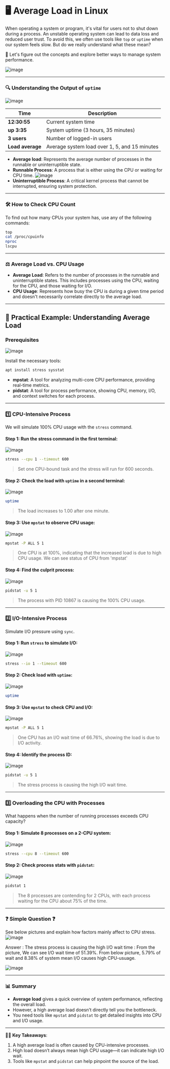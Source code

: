 
# 🖥️ Average Load in Linux

When operating a system or program, it's vital for users not to shut down during a process. An unstable operating system can lead to data loss and reduced user trust. To avoid this, we often use tools like `top` or `uptime` when our system feels slow. But do we really understand what these mean? 

🤔 Let's figure out the concepts and explore better ways to manage system performance.

![image](https://github.com/user-attachments/assets/5c0d9004-c772-4ec5-b3c7-65fcdcdfcb4b)

---

### 🔍 Understanding the Output of `uptime`
![image](https://github.com/user-attachments/assets/5ac58a56-6b14-43fd-a950-c72ae227759e)

| Time            | Description                          |
|-----------------|--------------------------------------|
| **12:30:55**    | Current system time                  |
| **up 3:35**     | System uptime (3 hours, 35 minutes)  |
| **3 users**     | Number of logged-in users            |
| **Load average**| Average system load over 1, 5, and 15 minutes |

- **Average load**: Represents the average number of processes in the runnable or uninterruptible state.
- **Runnable Process**: A process that is either using the CPU or waiting for CPU time.
![image](https://github.com/user-attachments/assets/d7892fbd-4112-4799-8abe-b3aabb67852b)
- **Uninterruptible Process**: A critical kernel process that cannot be interrupted, ensuring system protection.

---

### 🛠️ How to Check CPU Count

To find out how many CPUs your system has, use any of the following commands:

```bash
top
cat /proc/cpuinfo
nproc
lscpu
```

---

### ⚖️ Average Load vs. CPU Usage

- **Average Load**: Refers to the number of processes in the runnable and uninterruptible states. This includes processes using the CPU, waiting for the CPU, and those waiting for I/O.
- **CPU Usage**: Represents how busy the CPU is during a given time period and doesn't necessarily correlate directly to the average load.

---

## 🧪 Practical Example: Understanding Average Load

### Prerequisites
![image](https://github.com/user-attachments/assets/544a55a4-2649-4100-8f8d-7ea44039c7bf)

Install the necessary tools:
```bash
apt install stress sysstat
```

- **mpstat**: A tool for analyzing multi-core CPU performance, providing real-time metrics.
- **pidstat**: A tool for process performance, showing CPU, memory, I/O, and context switches for each process.

---

### 1️⃣ CPU-Intensive Process

We will simulate 100% CPU usage with the `stress` command.

#### Step 1: Run the stress command in the first terminal:
![image](https://github.com/user-attachments/assets/3de6de17-7043-4c7a-9767-d5d443b9b678)
```bash
stress --cpu 1 --timeout 600
```
> Set one CPU-bound task and the stress will run for 600 seconds.

#### Step 2: Check the load with `uptime` in a second terminal:
![image](https://github.com/user-attachments/assets/fbe9f0ee-0313-4c16-a1ad-e5deb4fc15c8)
```bash
uptime
```
> The load increases to 1.00 after one minute.

#### Step 3: Use `mpstat` to observe CPU usage:
![image](https://github.com/user-attachments/assets/a67e8cc5-c834-4987-a341-eac71955d343)
```bash
mpstat -P ALL 5 1
```
> One CPU is at 100%, indicating that the increased load is due to high CPU usage.
> We can see status of CPU from 'mpstat'

#### Step 4: Find the culprit process:
![image](https://github.com/user-attachments/assets/7addc2c0-e274-4fb5-aefd-53352ea6dd5e)
```bash
pidstat -u 5 1
```
> The process with PID 10867 is causing the 100% CPU usage.

---

### 2️⃣ I/O-Intensive Process

Simulate I/O pressure using `sync`.

#### Step 1: Run `stress` to simulate I/O:
![image](https://github.com/user-attachments/assets/403de7a3-a537-4e4c-92a8-48e484a1b2c2)
```bash
stress --io 1 --timeout 600
```

#### Step 2: Check load with `uptime`:
![image](https://github.com/user-attachments/assets/403de7a3-a537-4e4c-92a8-48e484a1b2c2)
```bash
uptime
```

#### Step 3: Use `mpstat` to check CPU and I/O:
![image](https://github.com/user-attachments/assets/9963d819-74fd-41ef-9181-e269cd72f0de)
```bash
mpstat -P ALL 5 1
```
> One CPU has an I/O wait time of 66.76%, showing the load is due to I/O activity.

#### Step 4: Identify the process ID:
![image](https://github.com/user-attachments/assets/b8255d51-6c65-4ff8-9fa1-a084647d8433)
```bash
pidstat -u 5 1
```
> The stress process is causing the high I/O wait time.

---

### 3️⃣ Overloading the CPU with Processes

What happens when the number of running processes exceeds CPU capacity?

#### Step 1: Simulate 8 processes on a 2-CPU system:
![image](https://github.com/user-attachments/assets/8f759aed-93c1-41cb-b4a1-9eb7f8ff1d0e)
```bash
stress --cpu 8 --timeout 600
```

#### Step 2: Check process stats with `pidstat`:
![image](https://github.com/user-attachments/assets/eb200442-62e0-4470-9351-c1ff10749c0c)
```bash
pidstat 1
```
> The 8 processes are contending for 2 CPUs, with each process waiting for the CPU about 75% of the time.

---

### ❓ Simple Question ❓
See below pictures and explain how factors mainly affect to CPU stress. 
![image](https://github.com/user-attachments/assets/28b15a27-8cf0-4d0b-aa1b-eb4d036b8e0a)


Answer : The stress process is causing the high I/O wait time
       : From the picture, We can see I/O wait time of 51.39%. From below picture, 5.79% of wait and 8.38% of system mean I/O causes high CPU-usuage.
       
![image](https://github.com/user-attachments/assets/547061c6-52f0-4693-bb3b-b062ed51966f)

---

### 📊 Summary

- **Average load** gives a quick overview of system performance, reflecting the overall load.
- However, a high average load doesn’t directly tell you the bottleneck.
- You need tools like `mpstat` and `pidstat` to get detailed insights into CPU and I/O usage.

---

👨‍💻 **Key Takeaways**:
1. A high average load is often caused by CPU-intensive processes.
2. High load doesn’t always mean high CPU usage—it can indicate high I/O wait.
3. Tools like `mpstat` and `pidstat` can help pinpoint the source of the load.

